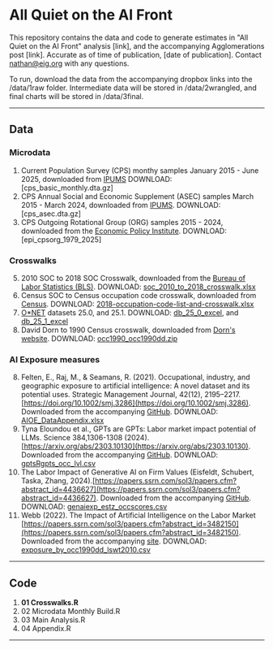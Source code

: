 # All Quiet on the AI Front 

This repository contains the data and code to generate estimates in "All Quiet on the AI Front" analysis [link], and the accompanying Agglomerations post [link]. Accurate as of time of publication, [date of publication]. Contact nathan@eig.org with any questions.

To run, download the data from the accompanying dropbox links into the /data/1raw folder. Intermediate data will be stored in /data/2wrangled, and final charts will be stored in /data/3final.

----------

## Data

### Microdata
1. Current Population Survey (CPS) monthy samples January 2015 - June 2025, downloaded from [IPUMS](https://cps.ipums.org/cps/) DOWNLOAD: [cps_basic_monthly.dta.gz]
2. CPS Annual Social and Economic Supplement (ASEC) samples March 2015 - March 2024, downloaded from [IPUMS](https://cps.ipums.org/cps/). DOWNLOAD: [cps_asec.dta.gz]
3. CPS Outgoing Rotational Group (ORG) samples 2015 - 2024, downloaded from the [Economic Policy Institute](https://microdata.epi.org/). DOWNLOAD: [epi_cpsorg_1979_2025]

### Crosswalks
5. 2010 SOC to 2018 SOC Crosswalk, downloaded from the [Bureau of Labor Statistics (BLS)](https://www.bls.gov/soc/2018/soc_2010_to_2018_crosswalk.xlsx). DOWNLOAD: [soc_2010_to_2018_crosswalk.xlsx]()
6. Census SOC to Census occupation code crosswalk, downloaded from [Census](https://www.census.gov/topics/employment/industry-occupation/guidance/code-lists.html). DOWNLOAD: [2018-occupation-code-list-and-crosswalk.xlsx]()
7. [O*NET](https://www.onetcenter.org/db_releases.html) datasets 25.0, and 25.1. DOWNLOAD: [db_25_0_excel](), and [db_25_1_excel]()
8. David Dorn to 1990 Census crosswalk, downloaded from [Dorn's website](https://www.ddorn.net/data.htm). DOWNLOAD: [occ1990_occ1990dd.zip]()

### AI Exposure measures
8. Felten, E., Raj, M., & Seamans, R. (2021). Occupational, industry, and geographic exposure to artificial intelligence: A novel dataset and its potential uses. Strategic Management Journal, 42(12), 2195–2217. [https://doi.org/10.1002/smj.3286](https://doi.org/10.1002/smj.3286). Downloaded from the accompanying [GitHub](https://github.com/AIOE-Data/AIOE). DOWNLOAD: [AIOE_DataAppendix.xlsx]()
9. Tyna Eloundou et al., GPTs are GPTs: Labor market impact potential of LLMs. Science 384,1306-1308 (2024). [https://arxiv.org/abs/2303.10130](https://arxiv.org/abs/2303.10130). Downloaded from the accompanying [GitHub](https://github.com/openai/GPTs-are-GPTs). DOWNLOAD: [gptsRgpts_occ_lvl.csv](gptsRgpts_occ_lvl.csv)
10. The Labor Impact of Generative AI on Firm Values (Eisfeldt, Schubert, Taska, Zhang, 2024).[https://papers.ssrn.com/sol3/papers.cfm?abstract_id=4436627](https://papers.ssrn.com/sol3/papers.cfm?abstract_id=4436627). Downloaded from the accompanying [GitHub](https://github.com/gschubert/website/blob/gh-pages/genaiexp_estz_occscores.csv). DOWNLOAD: [genaiexp_estz_occscores.csv]()
11. Webb (2022). The Impact of Artificial Intelligence on the Labor Market [https://papers.ssrn.com/sol3/papers.cfm?abstract_id=3482150](https://papers.ssrn.com/sol3/papers.cfm?abstract_id=3482150). Downloaded from the accompanying [site](https://www.notion.so/michaelwebb/Data-for-The-Impact-of-Artificial-Intelligence-on-the-Labor-Market-3b52b281505a48b8be107d11d8d0c363). DOWNLOAD: [exposure_by_occ1990dd_lswt2010.csv]()

----------

## Code

1. <b>01 Crosswalks.R</b>
2. 02 Microdata Monthly Build.R
3. 03 Main Analysis.R
4. 04 Appendix.R

----------

## 


